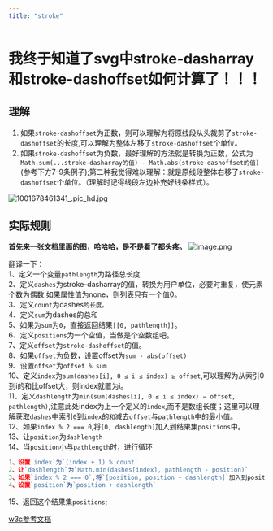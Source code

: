 ```yaml
---
title: "stroke"
---
```

# 我终于知道了svg中stroke-dasharray和stroke-dashoffset如何计算了！！！

## 理解
1. 如果`stroke-dashoffset`为正数，则可以理解为将原线段从头裁剪了`stroke-dashoffset`的长度,可以理解为整体左移了`stroke-dashoffset`个单位。  
2. 如果`stroke-dashoffset`为负数，最好理解的方法就是转换为正数，公式为`Math.sum(...stroke-dasharray的值) - Math.abs(stroke-dashoffset的值)`(参考下方7-9条例子);第二种我觉得难以理解：就是原线段整体右移了`stroke-dashoffset`个单位。（理解时记得线段左边补充好线条样式）。


![1001678461341_.pic_hd.jpg](https://p1-juejin.byteimg.com/tos-cn-i-k3u1fbpfcp/72ca180bce6a4580b0146d21b982a101~tplv-k3u1fbpfcp-watermark.image?)

## 实际规则
**首先来一张文档里面的图，哈哈哈，是不是看了都头疼。**
![image.png](https://p9-juejin.byteimg.com/tos-cn-i-k3u1fbpfcp/f08b3cd29c69450bbea71f809787c1b6~tplv-k3u1fbpfcp-watermark.image?)

翻译一下：  
1、定义一个变量`pathlength`为路径总长度  
2、定义`dashes`为stroke-dasharray的值，转换为用户单位，必要时重复，使元素个数为偶数;如果属性值为none，则列表只有一个值0。  
3、定义`count`为dashes`的长度。`  
4、定义`sum`为dashes的总和  
5、如果为`sum`为`0`，直接返回结果`[[0, pathlength]]`。  
6、定义`positions`为一个空值，当做是个空数组吧。  
7、定义`offset`为`stroke-dashoffset`的值。  
8、如果`offset`为负数，设置offset为`sum - abs(offset)`  
9、设置`offset`为`offset % sum`  
10、定义`index`为`sum(dashes[i], 0 ≤ i ≤ index) ≥ offset`,可以理解为从索引0到i的和比offset大，则index就置为i。  
11、定义`dashlength`为`min(sum(dashes[i], 0 ≤ i ≤ index) − offset, pathlength)`,注意此处index为上一个定义的`index`,而不是数组长度；这里可以理解获取`dashes`中索引`0`到`index`的`和`减去`offset`与`pathlength`中的最小值。  
12、如果`index % 2 === 0`,将`[0, dashlength]`加入到结果集`positions`中。  
13、让`position`为`dashlength`  
14、当`position`小与`pathlength`时，进行循环

```js
1、设置`index`为`(index + 1) % count`
2、让`dashlength`为`Math.min(dashes[index], pathlength - position)`
3、如果`index % 2 === 0`,将`[position, position + dashlength]`加入到positions中。
4、设置`position`为`position + dashlength`
```
15、返回这个结果集`positions`;

[w3c参考文档](https://www.w3.org/TR/SVG/painting.html#TermDashPositions)
